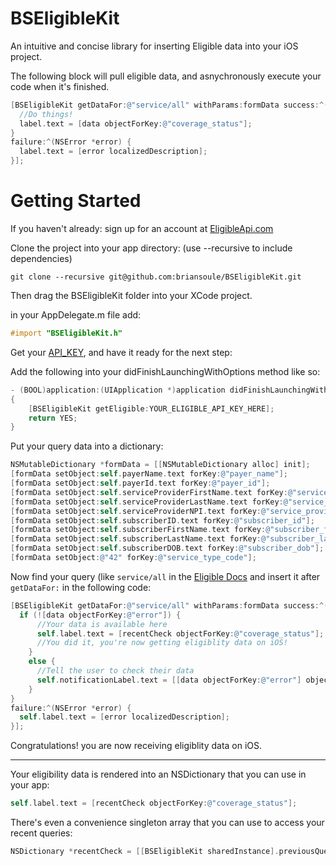 BSEligibleKit
=============

An intuitive and concise library for inserting Eligible data into your iOS project.

The following block will pull eligible data, and asnychronously execute your code when it's finished.
``` objective-c
[BSEligibleKit getDataFor:@"service/all" withParams:formData success:^(NSDictionary *data) {
  //Do things!
  label.text = [data objectForKey:@"coverage_status"];
} 
failure:^(NSError *error) {
  label.text = [error localizedDescription];
}];
```

Getting Started
=============

If you haven't already: sign up for an account at [EligibleApi.com](https://eligibleapi.com/users/sign_up)

Clone the project into your app directory: (use --recursive to include dependencies)

``` terminal
git clone --recursive git@github.com:briansoule/BSEligibleKit.git
```

Then drag the BSEligibleKit folder into your XCode project.


in your AppDelegate.m file add:
``` objective-c
#import "BSEligibleKit.h"
```
Get your [API_KEY](https://eligibleapi.com/profile/information), and have it ready for the next step:

Add the following into your didFinishLaunchingWithOptions method like so:
``` objective-c
- (BOOL)application:(UIApplication *)application didFinishLaunchingWithOptions:(NSDictionary *)launchOptions
{
    [BSEligibleKit getEligible:YOUR_ELIGIBLE_API_KEY_HERE];
    return YES;
}
```
Put your query data into a dictionary:

``` objective-c
NSMutableDictionary *formData = [[NSMutableDictionary alloc] init];
[formData setObject:self.payerName.text forKey:@"payer_name"];
[formData setObject:self.payerId.text forKey:@"payer_id"];
[formData setObject:self.serviceProviderFirstName.text forKey:@"service_provider_first_name"];
[formData setObject:self.serviceProviderLastName.text forKey:@"service_provider_last_name"];
[formData setObject:self.serviceProviderNPI.text forKey:@"service_provider_npi"];
[formData setObject:self.subscriberID.text forKey:@"subscriber_id"];
[formData setObject:self.subscriberFirstName.text forKey:@"subscriber_first_name"];
[formData setObject:self.subscriberLastName.text forKey:@"subscriber_last_name"];
[formData setObject:self.subscriberDOB.text forKey:@"subscriber_dob"];
[formData setObject:@"42" forKey:@"service_type_code"];
```

Now find your query (like `service/all` in the [Eligible Docs](https://eligibleapi.com/rest-api-v1) and insert it after `getDataFor:` in the following code:

``` objective-c
[BSEligibleKit getDataFor:@"service/all" withParams:formData success:^(NSDictionary *data) {
  if (![data objectForKey:@"error"]) {
      //Your data is available here
      self.label.text = [recentCheck objectForKey:@"coverage_status"];
      //You did it, you're now getting eligiblity data on iOS!
	}
	else {
      //Tell the user to check their data
  	  self.notificationLabel.text = [[data objectForKey:@"error"] objectForKey:@"follow-up_action_description"];		
	}
}
failure:^(NSError *error) {
  self.label.text = [error localizedDescription];
}];
```
Congratulations! you are now receiving eligiblity data on iOS.

---
Your eligibility data is rendered into an NSDictionary that you can use in your app:
``` objective-c
self.label.text = [recentCheck objectForKey:@"coverage_status"];
```

There's even a convenience singleton array that you can use to access your recent queries:
``` objective-c
NSDictionary *recentCheck = [[BSEligibleKit sharedInstance].previousQueries objectAtIndex:0];
```
